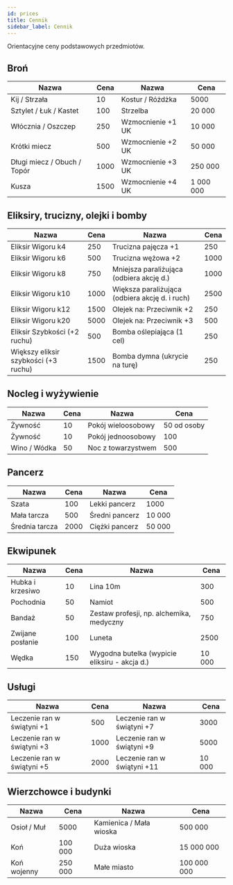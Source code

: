 ```yaml
---
id: prices
title: Cennik
sidebar_label: Cennik
---
```


Orientacyjne ceny podstawowych przedmiotów.

## Broń

| Nazwa | Cena | Nazwa | Cena |
|-------|------|-------|------|
| Kij / Strzała | 10 | Kostur / Różdżka | 5000 |
| Sztylet / Łuk / Kastet | 100 | Strzelba | 20 000 |
| Włócznia / Oszczep | 250 | Wzmocnienie +1 UK | 10 000 |
| Krótki miecz | 500 | Wzmocnienie +2 UK | 50 000 |
| Długi miecz / Obuch / Topór | 1000 | Wzmocnienie +3 UK | 250 000 |
| Kusza | 1500 | Wzmocnienie +4 UK | 1 000 000 |

## Eliksiry, trucizny, olejki i bomby

| Nazwa | Cena | Nazwa | Cena |
|-------|------|-------|------|
| Eliksir Wigoru k4 | 250 | Trucizna pajęcza +1 | 250 |
| Eliksir Wigoru k6 | 500 | Trucizna wężowa +2 | 1000 |
| Eliksir Wigoru k8 | 750 | Mniejsza paraliżująca (odbiera akcję d.) | 1000 |
| Eliksir Wigoru k10 | 1000 | Większa paraliżująca (odbiera akcję d. i ruch) | 2500 |
| Eliksir Wigoru k12 | 1500 | Olejek na: Przeciwnik +2 | 250 |
| Eliksir Wigoru k20 | 5000 | Olejek na: Przeciwnik +3 | 500 |
| Eliksir Szybkości (+2 ruchu) | 500 | Bomba oślepiająca (1 cel) | 250 |
| Większy eliksir szybkości (+3 ruchu) | 1500 | Bomba dymna (ukrycie na turę) | 250 |

## Nocleg i wyżywienie

| Nazwa | Cena | Nazwa | Cena |
|-------|------|-------|------|
| Żywność | 10 | Pokój wieloosobowy | 50 od osoby |
| Żywność | 10 | Pokój jednoosobowy | 100 |
| Wino / Wódka | 50 | Noc z towarzystwem | 500 |

## Pancerz

| Nazwa | Cena | Nazwa | Cena |
|-------|------|-------|------|
| Szata | 100 | Lekki pancerz | 1000 |
| Mała tarcza | 500 | Średni pancerz | 10 000 |
| Średnia tarcza | 2000 | Ciężki pancerz | 50 000 |

## Ekwipunek

| Nazwa | Cena | Nazwa | Cena |
|-------|------|-------|------|
| Hubka i krzesiwo | 10 | Lina 10m | 300 |
| Pochodnia | 50 | Namiot | 500 |
| Bandaż | 50 | Zestaw profesji, np. alchemika, medyczny | 750 |
| Zwijane posłanie | 100 | Luneta | 2500 |
| Wędka | 150 | Wygodna butelka (wypicie eliksiru - akcja d.) | 10 000 |

## Usługi

| Nazwa | Cena | Nazwa | Cena |
|-------|------|-------|------|
| Leczenie ran w świątyni +1 | 500 | Leczenie ran w świątyni +7 | 3000 |
| Leczenie ran w świątyni +3 | 1000 | Leczenie ran w świątyni +9 | 5000 |
| Leczenie ran w świątyni +5 | 2000 | Leczenie ran w świątyni +11 | 10 000 |

## Wierzchowce i budynki

| Nazwa | Cena | Nazwa | Cena |
|-------|------|-------|------|
| Osioł / Muł | 5000 | Kamienica / Mała wioska | 500 000 |
| Koń | 100 000 | Duża wioska | 15 000 000 |
| Koń wojenny | 250 000 | Małe miasto | 100 000 000 |